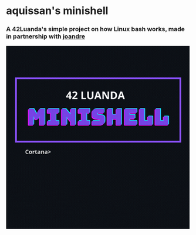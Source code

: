 # aquissan's minishell
<h3>
  A 42Luanda's simple project on how Linux bash works, made in partnership with <a href="https://github.com/Jose-Pedro-Andre">joandre</a>
</h3>
<img src="./MINISHELL (3).gif" width="500" height="500"></img>
